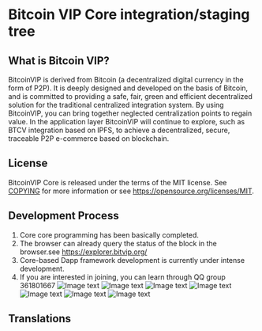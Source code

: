 Bitcoin VIP Core integration/staging tree
=====================================

What is Bitcoin VIP?
----------------
BitcoinVIP is derived from Bitcoin (a decentralized digital currency in the form of P2P). It is deeply designed and developed on the basis of Bitcoin, and is committed to providing a safe, fair, green and efficient decentralized solution for the traditional centralized integration system. By using BitcoinVIP, you can bring together neglected centralization points to regain value. In the application layer BitcoinVIP will continue to explore, such as BTCV integration based on IPFS, to achieve a decentralized, secure, traceable P2P e-commerce based on blockchain.

License
-------

BitcoinVIP Core is released under the terms of the MIT license. See [COPYING](COPYING) for more
information or see https://opensource.org/licenses/MIT.

Development Process
-------------------
1. Core core programming has been basically completed.
2. The browser can already query the status of the block in the browser.see https://explorer.bitvip.org/
3. Core-based Dapp framework development is currently under intense development.
4. If you are interested in joining, you can learn through QQ group 361801667
![Image text](https://github.com/snight1983/BitcoinVIP/blob/master/doc/tmpimg/01.jpg)
![Image text](https://github.com/snight1983/BitcoinVIP/blob/master/doc/tmpimg/02.jpg)
![Image text](https://github.com/snight1983/BitcoinVIP/blob/master/doc/tmpimg/03.jpg)
![Image text](https://github.com/snight1983/BitcoinVIP/blob/master/doc/tmpimg/04.jpg)
![Image text](https://github.com/snight1983/BitcoinVIP/blob/master/doc/tmpimg/05.jpg)
![Image text](https://github.com/snight1983/BitcoinVIP/blob/master/doc/tmpimg/06.jpg)
![Image text](https://github.com/snight1983/BitcoinVIP/blob/master/doc/tmpimg/07.jpg)



Translations
------------
